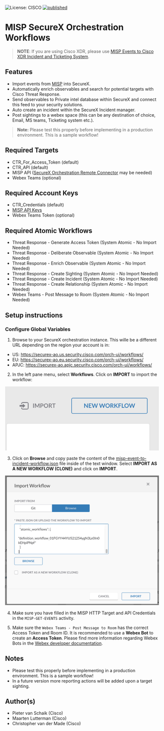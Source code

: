 ![License: CISCO](https://img.shields.io/badge/License-CISCO-blue.svg)
[![published](https://static.production.devnetcloud.com/codeexchange/assets/images/devnet-published.svg)](https://developer.cisco.com/codeexchange/github/repo/CiscoDevNet/MISP-SecureX-Orchestration-Workflows)

# MISP SecureX Orchestration Workflows

> **NOTE**: If you are using Cisco XDR, please use [MISP Events to Cisco XDR Incident and Ticketing System](https://github.com/CiscoDevNet/cisco-xdr-misp-threat-hunting-automation).

## Features
*	Import events from [MISP](https://www.circl.lu/doc/misp/automation/) into SecureX.
*	Automatically enrich observables and search for potential targets with Cisco Threat Response.
*	Send observables to Private intel database within SecureX and connect this feed to your security solutions. 
*	Auto create an incident within the SecureX Incident manager.
*	Post sightings to a webex space (this can be any destination of choice, Email, MS teams, Ticketing system etc.).

> **Note:** Please test this properly before implementing in a production environment. This is a sample workflow!

## Required Targets
- CTR_For_Access_Token (default)
- CTR_API (default)
- MISP API ([SecureX Orchestration Remote Connector](https://ciscosecurity.github.io/sxo-05-security-workflows/remote/) may be needed)
- Webex Teams (optional)

## Required Account Keys
- CTR_Credentials (default)
- [MISP API Keys](https://www.circl.lu/doc/misp/automation/)
- Webex Teams Token (optional)

## Required Atomic Workflows
- Threat Response - Generate Access Token (System Atomic - No Import Needed)
- Threat Response - Deliberate Observable (System Atomic - No Import Needed)
- Threat Response - Enrich Observable (System Atomic - No Import Needed)
- Threat Response - Create Sighting (System Atomic - No Import Needed)
- Threat Response - Create Incident (System Atomic - No Import Needed)
- Threat Response - Create Relationship (System Atomic - No Import Needed)
- Webex Teams - Post Message to Room (System Atomic - No Import Needed)

## Setup instructions

### Configure Global Variables

1. Browse to your SecureX orchestration instance. This wille be a different URL depending on the region your account is in: 

* US: https://securex-ao.us.security.cisco.com/orch-ui/workflows/
* EU: https://securex-ao.eu.security.cisco.com/orch-ui/workflows/
* APJC: https://securex-ao.apjc.security.cisco.com/orch-ui/workflows/

2. In the left pane menu, select **Workflows**. Click on **IMPORT** to import the workflow:

![](screenshots/import-workflow.png)

3. Click on **Browse** and copy paste the content of the [misp-event-to-incident-workflow.json](https://raw.githubusercontent.com/CiscoDevNet/MISP-SecureX-Orchestration-Workflows/main/misp-event-to-incident-workflow.json) file inside of the text window. Select **IMPORT AS A NEW WORKFLOW (CLONE)** and click on **IMPORT**.

![](screenshots/copy-paste.png)

4. Make sure you have filled in the MISP HTTP Target and API Credentials in the `MISP-GET-EVENTS` activity. 

5. Make sure the `Webex Teams - Post Message to Room` has the correct Access Token and Room ID. It is recommended to use a **Webex Bot** to create an **Access Token**. Please find more information regarding Webex Bots in the [Webex developer documentation](https://developer.webex.com/docs/bots). 

## Notes

* Please test this properly before implementing in a production environment. This is a sample workflow!
* In a future version more reporting actions will be added upon a target sighting.

## Author(s)

* Pieter van Schaik (Cisco)
* Maarten Lutterman (Cisco)
* Christopher van der Made (Cisco)

